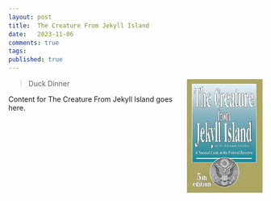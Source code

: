 ```yaml
---
layout: post
title:  The Creature From Jekyll Island
date:   2023-11-06
comments: true
tags: 
published: true
---
```


<img src="/images/creature_from_jekyll_island.jpg" align="right" width="150" padding="10" alt="The Creature From Jekyll Island" title="The Creature From Jekyll Island" /> 

>Duck Dinner


<!--more-->

Content for The Creature From Jekyll Island goes here.
 
